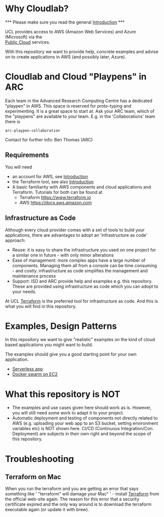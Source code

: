 # Why Cloudlab?

*** Please make sure you read the general [Introduction](./Introduction.md) ***

UCL provides access to AWS (Amazon Web Services) and Azure (Microsoft) via the  
[Public Cloud](https://www.ucl.ac.uk/isd/support-staff/cloud/public-cloud) services.

With this repository we want to provide help, concrete examples and advise on to create applications
in AWS (and possibly later, Azure). 

# Cloudlab and Cloud "Playpens" in ARC

Each team in the Advanced Research Computing Centre has a dedicated "playpen" in AWS. This space
is reserved for proto-typing and experimenting. 
It is a great space to start at. Ask your ARC team, which of the "playpens" are available to your team.
E.g. in the 'Collaborations' team there is
```
arc-playpen-collaboration
```

Contact for further info: Ben Thomas (ARC)

## Requirements
You will need
- an account for AWS, see [Introduction](./Introduction.md)
- the Terraform tool, see also [Introduction](./Introduction.md)
- A basic familiarity with AWS components and cloud applications and Terraform. Tutorials for both can be found at
   - Terraform https://www.terraform.io 
   - AWS https://docs.aws.amazon.com  

## Infrastructure as Code
Although every cloud provider comes with a set of tools to build your applications, there are advantages to adopt an 'infrastructure as code' approach:
- Reuse: it is easy to share the infrastructure you used on one project for a similar one in future - with only minor alterations
- Ease of management: more complex apps have a large number of components. Managing them all from a console can be time consuming - and costly. infrastructure as code simplifies the management and maintenance process
- Support: ISD and ARC provide help and examples e.g. this repository. These are provided using infrastructure as code which you can adopt to your needs. 

At UCL [Terraform](https://www.terraform.io) is the preferred tool for infrastructure as code. And this is what you will find in this repository.


# Examples, Design Patterns
In this repository we want to give  "realistic" examples on the kind of cloud based applications you might want to build.

The examples should give you a good starting point for your own application.

- [Serverless app](./serverless-app/)
- [Docker swarm on EC2](./ec2-swarm/)


# What this repository is NOT
- The examples and use cases given here should work as is. However, you will still need some work to adapt it to your project. 
- Automatic deployment and testing of components not directly related to AWS (e.g. uploading your web app to an S3 bucket, setting environment variables etc) is NOT shown here. CI/CD (Continuous Integration/Con. Deployment) are subjects in their own right and beyond the scope of this repository.   

# Troubleshooting

## Terraform on Mac
When you run the terraform and you are getting an error that says something like ' "terraform" will damage your Mac" ' -
install [Terraform](https://www.terraform.io) from the official web-site again. The reason for this error that a security
certificate expired and the only way around is to download the terraform executable again (or update it with brew). 
